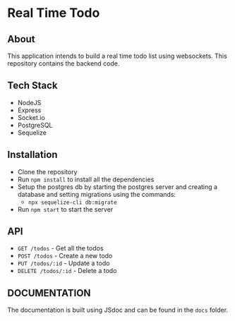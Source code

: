 # Real Time Todo

## About

This application intends to build a real time todo list using websockets.
This repository contains the backend code.

## Tech Stack

-   NodeJS
-   Express
-   Socket.io
-   PostgreSQL
-   Sequelize

## Installation

-   Clone the repository
-   Run `npm install` to install all the dependencies
-   Setup the postgres db by starting the postgres server and creating a database and setting migrations using the commands:
    -  `npx sequelize-cli db:migrate`
-   Run `npm start` to start the server

## API

-   `GET /todos` - Get all the todos
-   `POST /todos` - Create a new todo
-   `PUT /todos/:id` - Update a todo
-   `DELETE /todos/:id` - Delete a todo

## DOCUMENTATION

The documentation is built using JSdoc and can be found in the `docs` folder.


